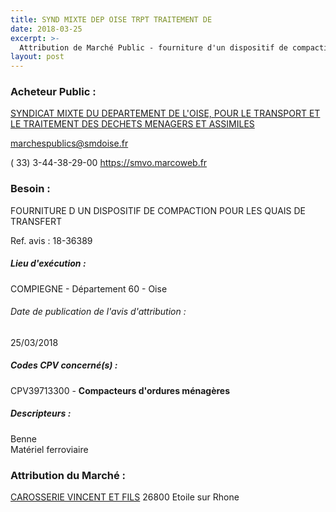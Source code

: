 ```yaml
---
title: SYND MIXTE DEP OISE TRPT TRAITEMENT DE
date: 2018-03-25
excerpt: >-
  Attribution de Marché Public - fourniture d'un dispositif de compaction pour les quais de transfert
layout: post
---
```


### Acheteur Public : 
<a href="/acheteur-32/siren-200067619"> SYNDICAT MIXTE DU DEPARTEMENT DE L'OISE, POUR LE TRANSPORT ET LE TRAITEMENT DES DECHETS MENAGERS ET ASSIMILES</a><br/>



marchespublics@smdoise.fr

( 33) 3-44-38-29-00
https://smvo.marcoweb.fr
### Besoin :

FOURNITURE D UN DISPOSITIF DE COMPACTION POUR LES QUAIS DE TRANSFERT

Ref. avis : 18-36389


##### Lieu d'exécution :

COMPIEGNE - Département 60 - Oise

###### Date de publication de l'avis d'attribution : 
25/03/2018

##### Codes CPV concerné(s) :
CPV39713300 - **Compacteurs d'ordures ménagères** <br/>

##### Descripteurs :
Benne <br/>
Matériel ferroviaire <br/>

### Attribution du Marché :
<a href="/entreprise-261/siren-436980262"> CAROSSERIE VINCENT ET FILS</a>     26800 Etoile sur Rhone <br/>
